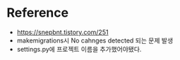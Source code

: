 # Reference

- https://snepbnt.tistory.com/251
- makemigrations시 No cahnges detected 되는 문제 발생
- settings.py에 프로젝트 이름을 추가했어야됐다.
